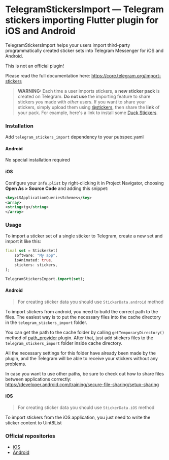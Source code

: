 # TelegramStickersImport — Telegram stickers importing Flutter plugin for iOS and Android
 
TelegramStickersImport helps your users import third-party programmatically created sticker sets into Telegram Messenger for iOS and Android.

This is not an official plugin!

Please read the full documentation here: https://core.telegram.org/import-stickers

>**WARNING:** Each time a user imports stickers, a **new sticker pack** is created on Telegram. **Do not use** the importing feature to share stickers *you* made with *other* users. If you want to share your stickers, simply upload them using [@stickers](https://t.me/stickers), then share the **link** of your pack. For example, here's a link to install some [Duck Stickers](https://t.me/addstickers/svobodny).
 
### Installation

Add `telegram_stickers_import` dependency to your pubspec.yaml

#### Android

No special installation required
 
#### iOS

Configure your `Info.plist` by right-clicking it in Project Navigator, choosing **Open As > Source Code** and adding this snippet:  
```xml
<key>LSApplicationQueriesSchemes</key>
<array>
<string>tg</string>
</array>
```
 
### Usage

To import a sticker set of a single sticker to Telegram, create a new set and import it like this:  
```dart
final set = StickerSet(
    software: "My app",
    isAnimated: true,
    stickers: stickers,
);

TelegramStickersImport.import(set);
```

#### Android

> For creating sticker data you should use `StickerData.android` method

To import stickers from android, you need to build the correct path to the files. The easiest way is to put the necessary files into the cache directory in the `telegram_stickers_import` folder.

You can get the path to the cache folder by calling `getTemporaryDirectory()` method of [path_provider](https://pub.dev/packages/path_provider) plugin. After that, just add stickers files to the `telegram_stickers_import` folder inside cache directory.

All the necessary settings for this folder have already been made by the plugin, and the Telegram will be able to receive your stickers without any problems.
  
In case you want to use other paths, be sure to check out how to share files between applications correctly: https://developer.android.com/training/secure-file-sharing/setup-sharing

#### iOS

> For creating sticker data you should use `StickerData.iOS` method

To import stickers from the iOS application, you just need to write the sticker content to Uint8List

### Official repositories

- [iOS](https://github.com/TelegramMessenger/TelegramStickersImport)
- [Android](https://github.com/DrKLO/TelegramStickersImport)